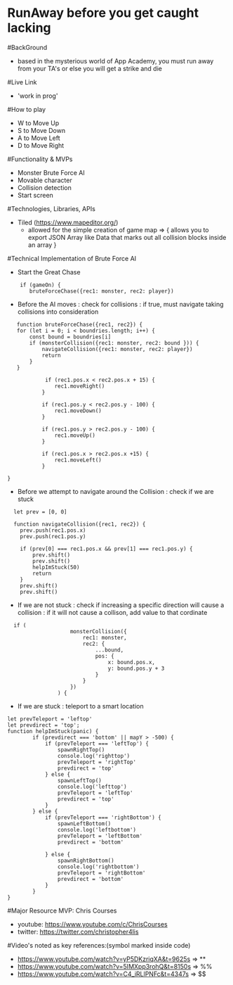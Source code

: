 # RunAway before you get caught lacking


#BackGround
  * based in the mysterious world of App Academy, you must run away from your TA's or else you will get a strike and die 

#Live Link 
  * 'work in prog'
  
#How to play 
  * W to Move Up 
  * S to Move Down 
  * A to Move Left 
  * D to Move Right


#Functionality & MVPs
  * Monster Brute Force AI 
  * Movable character 
  * Collision detection 
  * Start screen

#Technologies, Libraries, APIs
  * Tiled (https://www.mapeditor.org/) 
    * allowed for the simple creation of game map => {
      allows you to export JSON Array like Data that marks out all collision blocks inside an array
    }
 
#Technical Implementation of Brute Force AI
 * Start the Great Chase 
 ``` 
     if (gameOn) {
        bruteForceChase({rec1: monster, rec2: player})
 ```
 * Before the AI moves : check for collisions : if true, must navigate taking collisions into consideration 
 ```
    function bruteForceChase({rec1, rec2}) {
    for (let i = 0; i < boundries.length; i++) {
        const bound = boundries[i]
        if (monsterCollision({rec1: monster, rec2: bound })) {
            navigateCollision({rec1: monster, rec2: player})
            return 
        } 
    }
    
             if (rec1.pos.x < rec2.pos.x + 15) {
                rec1.moveRight()
            }

            if (rec1.pos.y < rec2.pos.y - 100) {
                rec1.moveDown()
            }

            if (rec1.pos.y > rec2.pos.y - 100) {
                rec1.moveUp()
            }

            if (rec1.pos.x > rec2.pos.x +15) {
                rec1.moveLeft()
            }
    
}
```
* Before we attempt to navigate around the Collision : check if we are stuck 
```
  let prev = [0, 0]

  function navigateCollision({rec1, rec2}) {
    prev.push(rec1.pos.x)
    prev.push(rec1.pos.y)

    if (prev[0] === rec1.pos.x && prev[1] === rec1.pos.y) {
        prev.shift()
        prev.shift()
        helpImStuck(50)
        return 
    }  
    prev.shift()
    prev.shift() 
```
* If we are not stuck : check if increasing a specific direction will cause a collision : if it will not cause a collison, add value to that cordinate 
```
  if (
                    monsterCollision({
                        rec1: monster,
                        rec2: {
                            ...bound,
                            pos: {
                                x: bound.pos.x,
                                y: bound.pos.y + 3
                            }
                        }
                    })
                ) {
```
* If we are stuck : teleport to a smart location 
```
let prevTeleport = 'leftop'
let prevdirect = 'top';
function helpImStuck(panic) {
        if (prevdirect === 'bottom' || mapY > -500) {
            if (prevTeleport === 'leftTop') {
                spawnRightTop()
                console.log('righttop')
                prevTeleport = 'rightTop'
                prevdirect = 'top'
            } else {
                spawnLeftTop()
                console.log('lefttop')
                prevTeleport = 'leftTop'
                prevdirect = 'top'
            }
        } else {
            if (prevTeleport === 'rightBottom') {
                spawnLeftBottom()
                console.log('leftbottom')
                prevTeleport = 'leftBottom'
                prevdirect = 'bottom'

            } else {
                spawnRightBottom()
                console.log('rightbottom')
                prevTeleport = 'rightBottom'
                prevdirect = 'bottom'
            }
        }
}
```

    
    
#Major Resource MVP: Chris Courses 
  * youtube: https://www.youtube.com/c/ChrisCourses
  * twitter: https://twitter.com/christopher4lis
    
  #Video's noted as key references:(symbol marked inside code)
  * https://www.youtube.com/watch?v=yP5DKzriqXA&t=9625s => **
  * https://www.youtube.com/watch?v=5IMXpp3rohQ&t=8150s => %%
  * https://www.youtube.com/watch?v=C4_iRLlPNFc&t=4347s => $$
    
 